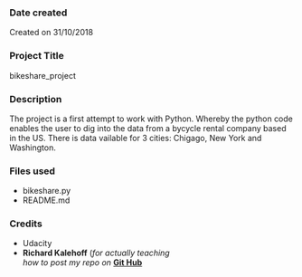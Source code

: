 ### Date created
Created on 31/10/2018

### Project Title
bikeshare_project

### Description
The project is a first attempt to work with Python.
Whereby the python code enables the user to dig into the data from a bycycle rental company based in the US. There is data vailable for 3 cities: Chigago, New York and Washington.

### Files used
* bikeshare.py
* README.md

### Credits
* Udacity
* **Richard Kalehoff** (*for actually teaching*  
*how to post my repo on* **[Git Hub](http://github.com)**

